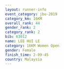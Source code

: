 ```yaml
---
layout: runner-info 
event_category: jbu-2019 
category_km: 16KM  
overall_rank: 44
gender_rank: 2
category_rank: 2
bib: 63012
name: LEE HUI LE
category: 16KM Women Open
gender: Female
finish_time: 2-09-45
country: Malaysia
---
```

